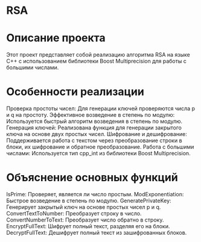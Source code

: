 # RSA

# Описание проекта
Этот проект представляет собой реализацию алгоритма RSA на языке C++ с использованием библиотеки Boost Multiprecision для работы с большими числами. 

# Особенности реализации

Проверка простоты чисел: Для генерации ключей проверяются числа p и q на простоту.
Эффективное возведение в степень по модулю: Используется быстрый алгоритм возведения в степень по модулю.
Генерация ключей: Реализована функция для генерации закрытого ключа на основе двух простых чисел.
Шифрование и дешифрование: Поддерживается работа с текстом через преобразование строки в блоки, их шифрование и обратное преобразование.
Работа с большими числами: Используется тип cpp_int из библиотеки Boost Multiprecision.

# Объяснение основных функций

IsPrime: Проверяет, является ли число простым.
ModExponentiation: Быстрое возведение в степень по модулю.
GeneratePrivateKey: Генерирует закрытый ключ на основе простых чисел p и q.
ConvertTextToNumber: Преобразует строку в число.
ConvertNumberToText: Преобразует число обратно в строку.
EncryptFullText: Шифрует полный текст, разделяя его на блоки.
DecryptFullText: Дешифрует полный текст из зашифрованных блоков.
